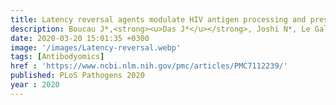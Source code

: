 ```yaml
---
title: Latency reversal agents modulate HIV antigen processing and presentation to CD8 T cells
description: Boucau J*,<strong><u>Das J*</u></strong>, Joshi N*, Le Gall S
date: 2020-03-20 15:01:35 +0300
image: '/images/Latency-reversal.webp'
tags: [Antibodyomics]
href : 'https://www.ncbi.nlm.nih.gov/pmc/articles/PMC7112239/'
published: PLoS Pathogens 2020
year : 2020
---
```

